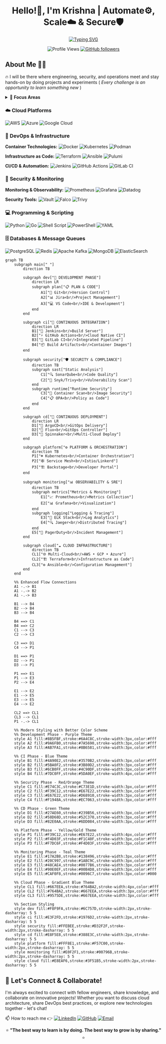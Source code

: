 <div align="center">
  
# Hello!👋, I'm Krishna | Automate⚙️, Scale☁️ & Secure🛡️

[![Typing SVG](https://readme-typing-svg.herokuapp.com?font=Fira+Code&size=23&duration=3000&pause=1000&color=36BCF7FF&center=true&width=600&lines=DevOps+Engineer+%7C+Cloud+Architect;DevSecOps+Specialist+%7C+SRE;Platform+Engineer+%7C+Infrastructure+Expert;Building+Scalable+Cloud+Solutions;🚀+Always+Learning+%7C+Always+Growing+🚀)](https://git.io/typing-svg)

![Profile Views](https://komarev.com/ghpvc/?username=Krishna4K2&label=Profile%20views&color=0e75b6&style=flat)
[![GitHub followers](https://img.shields.io/github/followers/Krishna4K2?label=Followers&style=social)](https://github.com/Krishna4K2?tab=followers)

</div>

## About Me 👨‍💻

🔥 I will be there where engineering, security, and operations meet and stay hands-on by doing projects and experiments ( *Every challenge is an opportunity to learn something new* )

<details>
<summary>🎯 <b>Focus Areas</b></summary>

- **DevOps & CI/CD**: Streamlining development workflows and deployment pipelines
- **DevSecOps**: Integrating security practices into every stage of the development lifecycle  
- **Cloud Architecture**: Designing and implementing robust multi-cloud solutions
- **Site Reliability Engineering**: Ensuring high availability and performance at scale
- **Platform Engineering**: Building developer-centric platforms and tooling

</details>

### ☁️ **Cloud Platforms**

![AWS](https://img.shields.io/badge/AWS-%23FF9900.svg?style=for-the-badge&logo=amazon-aws&logoColor=white)
![Azure](https://img.shields.io/badge/azure-%230072C6.svg?style=for-the-badge&logo=microsoftazure&logoColor=white)
![Google Cloud](https://img.shields.io/badge/GoogleCloud-%234285F4.svg?style=for-the-badge&logo=google-cloud&logoColor=white)

### 🔧 **DevOps & Infrastructure**

**Container Technologies:**
![Docker](https://img.shields.io/badge/docker-%230db7ed.svg?style=for-the-badge&logo=docker&logoColor=white)
![Kubernetes](https://img.shields.io/badge/kubernetes-%23326ce5.svg?style=for-the-badge&logo=kubernetes&logoColor=white)
![Podman](https://img.shields.io/badge/podman-892CA0.svg?style=for-the-badge&logo=podman&logoColor=white)

**Infrastructure as Code:**
![Terraform](https://img.shields.io/badge/terraform-%235835CC.svg?style=for-the-badge&logo=terraform&logoColor=white)
![Ansible](https://img.shields.io/badge/ansible-%231A1918.svg?style=for-the-badge&logo=ansible&logoColor=white)
![Pulumi](https://img.shields.io/badge/pulumi-8A3391.svg?style=for-the-badge&logo=pulumi&logoColor=white)

**CI/CD & Automation:**
![Jenkins](https://img.shields.io/badge/jenkins-%232C5263.svg?style=for-the-badge&logo=jenkins&logoColor=white)
![GitHub Actions](https://img.shields.io/badge/github%20actions-%232671E5.svg?style=for-the-badge&logo=githubactions&logoColor=white)
![GitLab CI](https://img.shields.io/badge/gitlab%20ci-%23181717.svg?style=for-the-badge&logo=gitlab&logoColor=white)

### 🔐 **Security & Monitoring**

**Monitoring & Observability:**
![Prometheus](https://img.shields.io/badge/Prometheus-E6522C?style=for-the-badge&logo=Prometheus&logoColor=white)
![Grafana](https://img.shields.io/badge/grafana-%23F46800.svg?style=for-the-badge&logo=grafana&logoColor=white)
![Datadog](https://img.shields.io/badge/datadog-%23632CA6.svg?style=for-the-badge&logo=datadog&logoColor=white)

**Security Tools:**
![Vault](https://img.shields.io/badge/vault-%23000000.svg?style=for-the-badge&logo=vault&logoColor=white)
![Falco](https://img.shields.io/badge/falco-%23005066.svg?style=for-the-badge&logo=falco&logoColor=white)
![Trivy](https://img.shields.io/badge/trivy-00979D.svg?style=for-the-badge&logo=trivy&logoColor=white)

### 💻 **Programming & Scripting**

![Python](https://img.shields.io/badge/python-3670A0?style=for-the-badge&logo=python&logoColor=ffdd54)
![Go](https://img.shields.io/badge/go-%2300ADD8.svg?style=for-the-badge&logo=go&logoColor=white)
![Shell Script](https://img.shields.io/badge/shell_script-%23121011.svg?style=for-the-badge&logo=gnu-bash&logoColor=white)
![PowerShell](https://img.shields.io/badge/PowerShell-%235391FE.svg?style=for-the-badge&logo=powershell&logoColor=white)
![YAML](https://img.shields.io/badge/yaml-%23ffffff.svg?style=for-the-badge&logo=yaml&logoColor=151515)

### 🗄️ **Databases & Message Queues**

![PostgreSQL](https://img.shields.io/badge/postgres-%23316192.svg?style=for-the-badge&logo=postgresql&logoColor=white)
![Redis](https://img.shields.io/badge/redis-%23DD0031.svg?style=for-the-badge&logo=redis&logoColor=white)
![Apache Kafka](https://img.shields.io/badge/Apache%20Kafka-000?style=for-the-badge&logo=apachekafka)
![MongoDB](https://img.shields.io/badge/MongoDB-%234ea94b.svg?style=for-the-badge&logo=mongodb&logoColor=white)
![ElasticSearch](https://img.shields.io/badge/-ElasticSearch-005571?style=for-the-badge&logo=elasticsearch)



```mermaid
graph TB
    subgraph main[" "]
        direction TB
        
        subgraph dev["🔧 DEVELOPMENT PHASE"]
            direction LR
            subgraph plan["📋 PLAN & CODE"]
                A1["🔀 Git<br/>Version Control"]
                A2["📊 Jira<br/>Project Management"]
                A3["💻 VS Code<br/>IDE & Development"]
            end
        end
        
        subgraph ci["🚀 CONTINUOUS INTEGRATION"]
            direction LR
            B1["🔨 Jenkins<br/>Build Server"]
            B2["⚡ GitHub Actions<br/>Cloud Native CI"]
            B3["🦊 GitLab CI<br/>Integrated Pipeline"]
            B4["📦 Build Artifacts<br/>Container Images"]
        end
        
        subgraph security["🛡️ SECURITY & COMPLIANCE"]
            direction TB
            subgraph sast["Static Analysis"]
                C1["🔍 SonarQube<br/>Code Quality"]
                C2["🔐 Snyk/Trivy<br/>Vulnerability Scan"]
            end
            subgraph runtime["Runtime Security"]
                C3["🐳 Container Scan<br/>Image Security"]
                C4["📋 OPA<br/>Policy as Code"]
            end
        end
        
        subgraph cd["🚢 CONTINUOUS DEPLOYMENT"]
            direction LR
            D1["🔄 ArgoCD<br/>GitOps Delivery"]
            D2["🌊 Flux<br/>GitOps Controller"]
            D3["🎯 Spinnaker<br/>Multi-Cloud Deploy"]
        end
        
        subgraph platform["⚙️ PLATFORM & ORCHESTRATION"]
            direction TB
            P1["☸️ Kubernetes<br/>Container Orchestration"]
            P2["🕸️ Service Mesh<br/>Istio/Linkerd"]
            P3["🏗️ Backstage<br/>Developer Portal"]
        end
        
        subgraph monitoring["📊 OBSERVABILITY & SRE"]
            direction TB
            subgraph metrics["Metrics & Monitoring"]
                E1["📈 Prometheus<br/>Metrics Collection"]
                E2["📊 Grafana<br/>Visualization"]
            end
            subgraph logging["Logging & Tracing"]
                E3["📝 ELK Stack<br/>Log Analytics"]
                E4["🔍 Jaeger<br/>Distributed Tracing"]
            end
            E5["🚨 PagerDuty<br/>Incident Management"]
        end
        
        subgraph cloud["☁️ CLOUD INFRASTRUCTURE"]
            direction TB
            CL1["🌐 Multi-Cloud<br/>AWS • GCP • Azure"]
            CL2["🏗️ Terraform<br/>Infrastructure as Code"]
            CL3["⚙️ Ansible<br/>Configuration Management"]
        end
    end
    
    %% Enhanced Flow Connections
    A1 -.-> B1
    A1 -.-> B2  
    A1 -.-> B3
    
    B1 --> B4
    B2 --> B4
    B3 --> B4
    
    B4 ==> C1
    B4 ==> C2
    C1 --> C3
    C2 --> C3
    
    C3 ==> D1
    C4 --> P1
    
    D1 ==> P1
    D2 --> P1
    D3 --> P1
    
    P1 ==> E1
    P1 --> E3
    P2 --> E4
    
    E1 --> E2
    E1 --> E5
    E3 --> E5
    E4 --> E2
    
    CL2 ==> CL1
    CL3 --> CL1
    P1 -.-> CL1
    
    %% Modern Styling with Better Color Scheme
    %% Development Phase - Purple Theme
    style A1 fill:#8B5FBF,stroke:#6A4C8C,stroke-width:3px,color:#fff
    style A2 fill:#9A6FB0,stroke:#7A5690,stroke-width:3px,color:#fff
    style A3 fill:#AB7FA1,stroke:#8B6581,stroke-width:3px,color:#fff
    
    %% CI Phase - Blue Theme
    style B1 fill:#4A90E2,stroke:#3570B2,stroke-width:3px,color:#fff
    style B2 fill:#5BA0F2,stroke:#3B80D2,stroke-width:3px,color:#fff
    style B3 fill:#6CB0FF,stroke:#4C90DF,stroke-width:3px,color:#fff
    style B4 fill:#7DC0FF,stroke:#5DA0EF,stroke-width:4px,color:#fff
    
    %% Security Phase - Red/Orange Theme
    style C1 fill:#E74C3C,stroke:#C73E1D,stroke-width:3px,color:#fff
    style C2 fill:#F39C12,stroke:#E67E22,stroke-width:3px,color:#fff
    style C3 fill:#E67E22,stroke:#D68910,stroke-width:3px,color:#fff
    style C4 fill:#F1948A,stroke:#EC7063,stroke-width:3px,color:#fff
    
    %% CD Phase - Green Theme
    style D1 fill:#27AE60,stroke:#239B56,stroke-width:3px,color:#fff
    style D2 fill:#58D68D,stroke:#52C370,stroke-width:3px,color:#fff
    style D3 fill:#82E0AA,stroke:#6DD084,stroke-width:3px,color:#fff
    
    %% Platform Phase - Yellow/Gold Theme
    style P1 fill:#F39C12,stroke:#E67E22,stroke-width:4px,color:#fff
    style P2 fill:#F4D03F,stroke:#F1C40F,stroke-width:3px,color:#fff
    style P3 fill:#F7DC6F,stroke:#F4D03F,stroke-width:3px,color:#fff
    
    %% Monitoring Phase - Teal Theme
    style E1 fill:#17A2B8,stroke:#138496,stroke-width:3px,color:#fff
    style E2 fill:#20C997,stroke:#1ABC9C,stroke-width:3px,color:#fff
    style E3 fill:#48CAE4,stroke:#0077B6,stroke-width:3px,color:#fff
    style E4 fill:#90E0EF,stroke:#00B4D8,stroke-width:3px,color:#fff
    style E5 fill:#CAF0F8,stroke:#0096C7,stroke-width:3px,color:#000
    
    %% Cloud Phase - Gradient Blue Theme
    style CL1 fill:#667EEA,stroke:#764BA2,stroke-width:4px,color:#fff
    style CL2 fill:#764BA2,stroke:#667EEA,stroke-width:3px,color:#fff
    style CL3 fill:#9575DE,stroke:#667EEA,stroke-width:3px,color:#fff
    
    %% Section Styling
    style dev fill:#F8F9FA,stroke:#6C757D,stroke-width:2px,stroke-dasharray: 5 5
    style ci fill:#E3F2FD,stroke:#1976D2,stroke-width:2px,stroke-dasharray: 5 5
    style security fill:#FFEBEE,stroke:#D32F2F,stroke-width:2px,stroke-dasharray: 5 5
    style cd fill:#E8F5E8,stroke:#388E3C,stroke-width:2px,stroke-dasharray: 5 5
    style platform fill:#FFF8E1,stroke:#F57C00,stroke-width:2px,stroke-dasharray: 5 5
    style monitoring fill:#E0F2F1,stroke:#00796B,stroke-width:2px,stroke-dasharray: 5 5
    style cloud fill:#E8EAF6,stroke:#3F51B5,stroke-width:2px,stroke-dasharray: 5 5
```

## 🤝 Let's Connect & Collaborate!

I'm always excited to connect with fellow engineers, share knowledge, and collaborate on innovative projects! Whether you want to discuss cloud architecture, share DevOps best practices, or explore new technologies together - let's chat!

📫 How to reach me 👉 
[![LinkedIn](https://img.shields.io/badge/LinkedIn-%230077B5.svg?style=for-the-badge&logo=linkedin&logoColor=white)](https://www.linkedin.com/in/sai-krishna4k2/)
[![GitHub](https://img.shields.io/badge/github-%23121011.svg?style=for-the-badge&logo=github&logoColor=white)](https://github.com/Krishna4K2)
[![Email](https://img.shields.io/badge/Email-D14836?style=for-the-badge&logo=gmail&logoColor=white)](mailto:krishna.ch.tech@gmail.com)

<div align="center">

⭐ **"The best way to learn is by doing. The best way to grow is by sharing."** ⭐

</div>
